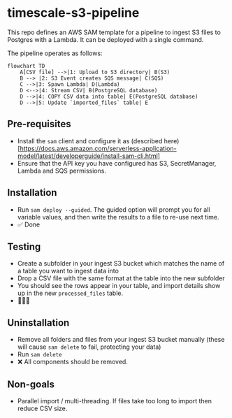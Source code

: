 # timescale-s3-pipeline
This repo defines an AWS SAM template for a pipeline to ingest S3 files to Postgres with a Lambda. It can be deployed with a single command.

The pipeline operates as follows:

```mermaid
flowchart TD
    A[CSV file] -->|1: Upload to S3 directory| B(S3)
    B --> |2: S3 Event creates SQS message| C(SQS)
    C -->|3: Spawn Lambda| D(Lambda)
    D <-->|4: Stream CSV| B(PostgreSQL database)
    D -->|4: COPY CSV data into table| E(PostgreSQL database)
    D -->|5: Update `imported_files` table| E
```

## Pre-requisites
- Install the `sam` client and configure it as (described here)[https://docs.aws.amazon.com/serverless-application-model/latest/developerguide/install-sam-cli.html]
- Ensure that the API key you have configured has S3, SecretManager, Lambda and SQS permissions.

## Installation
- Run `sam deploy --guided`. The guided option will prompt you for all variable values, and then write the results to a file to re-use next time.
- ✅ Done

## Testing
- Create a subfolder in your ingest S3 bucket which matches the name of a table you want to ingest data into
- Drop a CSV file with the same format at the table into the new subfolder
- You should see the rows appear in your table, and import details show up in the new `processed_files` table.
- 🚀🚀🚀

## Uninstallation
- Remove all folders and files from your ingest S3 bucket manually (these will cause `sam delete` to fail, protecting your data)
- Run `sam delete`
- ❌ All components should be removed.

## Non-goals
- Parallel import / multi-threading. If files take too long to import then reduce CSV size. 

